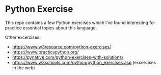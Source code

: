 # Python Exercise

This repo contains a few Python exercises which I've found interesting for practice essential topics about this language.

Other excercises:
- https://www.w3resource.com/python-exercises/
- https://www.practicepython.org/
- https://pynative.com/python-exercises-with-solutions/
- https://www.w3schools.com/python/python_exercises.asp (excercises in the web)

